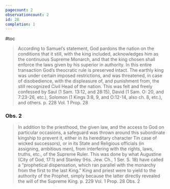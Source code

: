 ```yaml
---
pagecount: 2
observationcount: 2
id: 28
completion: 1
---
```

#toc

>According to Samuel’s statement, God pardons the nation on the conditions that it still, with the king included, acknowledges him as the continuous Supreme Monarch, and that the king chosen shall enforce the laws given by his superior in authority. In this entire transaction God’s theocratic rule is preserved intact. The earthly king was under certain imposed restrictions, and was threatened, in case of disobedience, with the displeasure of, and punishment from, the still recognized Civil Head of the nation. This was felt and freely confessed by Saul (1 Sam. 13:12, and 28:15), David (1 Sam. O: 20, and 7:23-26, etc.), Solomon (1 Kings 3:8, 9, and O:12-14, also ch. 8, etc.), and others.
>p. 228 Vol. 1 Prop. 28

### Obs. 2

>In addition to the priesthood, the given law, and the access to God on particular occasions, a safeguard was thrown around this subordinate kingship to prevent it, either in its hereditary character Tin case of wicked successors), or in its State and Religious officials (in assigning, ambitious men), from interfering with the rights, laws, truths, etc., of the Supreme Ruler. This was done by what Augustine (City of God, 17:1) and Stanley (His. Jew. Ch., 1 Ser. S. 18) have called a “prophetical dispensation, which ran parallel with the monarchy from the first to the last King.” King and priest were to yield to the authority of the Prophet, simply because the latter directly revealed the will of the Supreme King.
>p. 229 Vol. 1 Prop. 28 Obs. 2